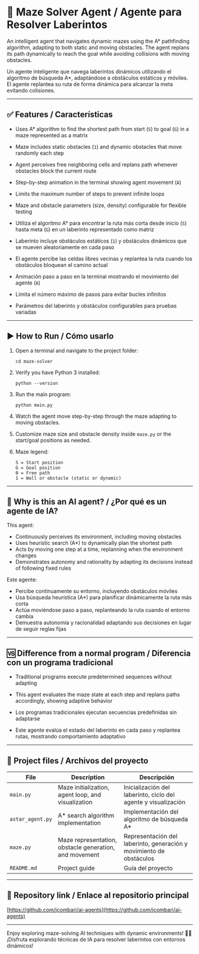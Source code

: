 # 🧭 Maze Solver Agent / Agente para Resolver Laberintos

An intelligent agent that navigates dynamic mazes using the A* pathfinding algorithm, adapting to both static and moving obstacles. The agent replans its path dynamically to reach the goal while avoiding collisions with moving obstacles.

Un agente inteligente que navega laberintos dinámicos utilizando el algoritmo de búsqueda A*, adaptándose a obstáculos estáticos y móviles. El agente replantea su ruta de forma dinámica para alcanzar la meta evitando colisiones.

---

## ✅ Features / Características

- Uses A* algorithm to find the shortest path from start (`S`) to goal (`G`) in a maze represented as a matrix  
- Maze includes static obstacles (`1`) and dynamic obstacles that move randomly each step  
- Agent perceives free neighboring cells and replans path whenever obstacles block the current route  
- Step-by-step animation in the terminal showing agent movement (`A`)  
- Limits the maximum number of steps to prevent infinite loops  
- Maze and obstacle parameters (size, density) configurable for flexible testing

- Utiliza el algoritmo A* para encontrar la ruta más corta desde inicio (`S`) hasta meta (`G`) en un laberinto representado como matriz  
- Laberinto incluye obstáculos estáticos (`1`) y obstáculos dinámicos que se mueven aleatoriamente en cada paso  
- El agente percibe las celdas libres vecinas y replantea la ruta cuando los obstáculos bloquean el camino actual  
- Animación paso a paso en la terminal mostrando el movimiento del agente (`A`)  
- Limita el número máximo de pasos para evitar bucles infinitos  
- Parámetros del laberinto y obstáculos configurables para pruebas variadas

---

## ▶️ How to Run / Cómo usarlo

1. Open a terminal and navigate to the project folder:

       cd maze-solver

2. Verify you have Python 3 installed:

       python --version

3. Run the main program:

       python main.py

4. Watch the agent move step-by-step through the maze adapting to moving obstacles.

5. Customize maze size and obstacle density inside `maze.py` or the start/goal positions as needed.

6. Maze legend:

       S = Start position  
       G = Goal position  
       0 = Free path  
       1 = Wall or obstacle (static or dynamic)

---

## 🤖 Why is this an AI agent? / ¿Por qué es un agente de IA?

This agent:

- Continuously perceives its environment, including moving obstacles  
- Uses heuristic search (A*) to dynamically plan the shortest path  
- Acts by moving one step at a time, replanning when the environment changes  
- Demonstrates autonomy and rationality by adapting its decisions instead of following fixed rules

Este agente:

- Percibe continuamente su entorno, incluyendo obstáculos móviles  
- Usa búsqueda heurística (A*) para planificar dinámicamente la ruta más corta  
- Actúa moviéndose paso a paso, replanteando la ruta cuando el entorno cambia  
- Demuestra autonomía y racionalidad adaptando sus decisiones en lugar de seguir reglas fijas

---

## 🆚 Difference from a normal program / Diferencia con un programa tradicional

- Traditional programs execute predetermined sequences without adapting  
- This agent evaluates the maze state at each step and replans paths accordingly, showing adaptive behavior

- Los programas tradicionales ejecutan secuencias predefinidas sin adaptarse  
- Este agente evalúa el estado del laberinto en cada paso y replantea rutas, mostrando comportamiento adaptativo

---

## 📂 Project files / Archivos del proyecto

| File             | Description                          | Descripción                                |
|------------------|------------------------------------|--------------------------------------------|
| `main.py`        | Maze initialization, agent loop, and visualization | Inicialización del laberinto, ciclo del agente y visualización |
| `astar_agent.py` | A* search algorithm implementation | Implementación del algoritmo de búsqueda A* |
| `maze.py`        | Maze representation, obstacle generation, and movement | Representación del laberinto, generación y movimiento de obstáculos |
| `README.md`      | Project guide                      | Guía del proyecto                          |

---

## 🔗 Repository link / Enlace al repositorio principal

[https://github.com/jcombari/ai-agents](https://github.com/jcombari/ai-agents)

---

Enjoy exploring maze-solving AI techniques with dynamic environments! 🤖🧭  
¡Disfruta explorando técnicas de IA para resolver laberintos con entornos dinámicos!
